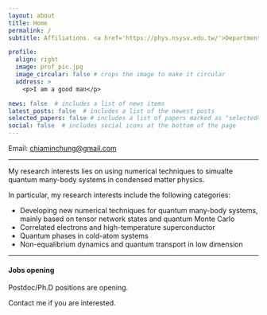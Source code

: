 ```yaml
---
layout: about
title: Home
permalink: /
subtitle: Affiliations. <a href='https://phys.nsysu.edu.tw/'>Department of Physics, National Sun Yat-sen University</a>

profile:
  align: right
  image: prof_pic.jpg
  image_circular: false # crops the image to make it circular
  address: >
    <p>I am a good man</p>

news: false  # includes a list of news items
latest_posts: false  # includes a list of the newest posts
selected_papers: false # includes a list of papers marked as "selected={true}"
social: false  # includes social icons at the bottom of the page
---
```


Email: chiaminchung@gmail.com

---

My research interests lies on using numerical techniques to simualte quantum many-body systems in condensed matter physics.

In particular, my research interests include the following categories:
* Developing new numerical techniques for quantum many-body systems, mainly based on tensor network states and quantum Monte Carlo
* Correlated electrons and high-temperature superconductor
* Quantum phases in cold-atom systems
* Non-equalibrium dynamics and quantum transport in low dimension

---

#### **Jobs opening**

Postdoc/Ph.D positions are opening.

Contact me if you are interested.
